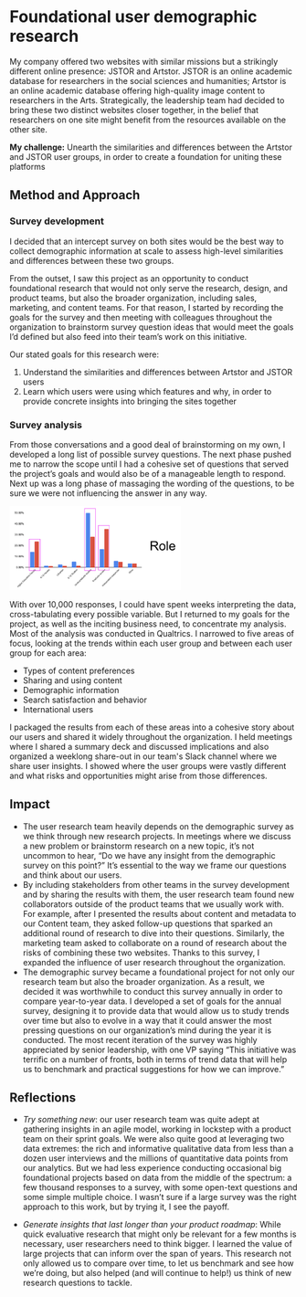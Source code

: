 # Foundational user demographic research

My company offered two websites with similar missions but a strikingly different online presence: JSTOR and Artstor. JSTOR is an online academic database for researchers in the social sciences and humanities; Artstor is an online academic database offering high-quality image content to researchers in the Arts. Strategically, the leadership team had decided to bring these two distinct websites closer together, in the belief that researchers on one site might benefit from the resources available on the other site. 

**My challenge:** Unearth the similarities and differences between the Artstor and JSTOR user groups, in order to create a foundation for uniting these platforms 

## Method and Approach

### Survey development

I decided that an intercept survey on both sites would be the best way to collect demographic information at scale to assess high-level similarities and differences between these two groups. 

From the outset, I saw this project as an opportunity to conduct foundational research that would not only serve the research, design, and product teams, but also the broader organization, including sales, marketing, and content teams. For that reason, I started by recording the goals for the survey and then meeting with colleagues throughout the organization to brainstorm survey question ideas that would meet the goals I’d defined but also feed into their team’s work on this initiative. 

Our stated goals for this research were:
1. Understand the similarities and differences between Artstor and JSTOR users
2. Learn which users were using which features and why, in order to provide concrete insights into bringing the sites together

### Survey analysis

From those conversations and a good deal of brainstorming on my own, I developed a long list of possible survey questions. The next phase pushed me to narrow the scope until I had a cohesive set of questions that served the project’s goals and would also be of a manageable length to respond. Next up was a long phase of massaging the wording of the questions, to be sure we were not influencing the answer in any way. 

<img src="/images/Screen Shot 2020-06-27 at 3.24.13 PM.png" width="300">

With over 10,000 responses, I could have spent weeks interpreting the data, cross-tabulating every possible variable. But I returned to my goals for the project, as well as the inciting business need, to concentrate my analysis. Most of the analysis was conducted in Qualtrics. I narrowed to five areas of focus, looking at the trends within each user group and between each user group for each area: 
* Types of content preferences
* Sharing and using content
* Demographic information
* Search satisfaction and behavior
* International users 

I packaged the results from each of these areas into a cohesive story about our users and shared it widely throughout the organization. I held meetings where I shared a summary deck and discussed implications and also organized a weeklong share-out in our team's Slack channel where we share user insights. I showed where the user groups were vastly different and what risks and opportunities might arise from those differences. 

## Impact

* The user research team heavily depends on the demographic survey as we think through new research projects. In meetings where we discuss a new problem or brainstorm research on a new topic, it’s not uncommon to hear, “Do we have any insight from the demographic survey on this point?” It’s essential to the way we frame our questions and think about our users. 
* By including stakeholders from other teams in the survey development and by sharing the results with them, the user research team found new collaborators outside of the product teams that we usually work with. For example, after I presented the results about content and metadata to our Content team, they asked follow-up questions that sparked an additional round of research to dive into their questions. Similarly, the marketing team asked to collaborate on a round of research about the risks of combining these two websites. Thanks to this survey, I expanded the influence of user research throughout the organization. 
* The demographic survey became a foundational project for not only our research team but also the broader organization. As a result, we decided it was worthwhile to conduct this survey annually in order to compare year-to-year data. I developed a set of goals for the annual survey, designing it to provide data that would allow us to study trends over time but also to evolve in a way that it could answer the most pressing questions on our organization’s mind during the year it is conducted. The most recent iteration of the survey was highly appreciated by senior leadership, with one VP saying “This initiative was terrific on a number of fronts, both in terms of trend data that will help us to benchmark and practical suggestions for how we can improve.”

## Reflections

* *Try something new*: our user research team was quite adept at gathering insights in an agile model, working in lockstep with a product team on their sprint goals. We were also quite good at leveraging two data extremes: the rich and informative qualitative data from less than a dozen user interviews and the millions of quantitative data points from our analytics. But we had less experience conducting occasional big foundational projects based on data from the middle of the spectrum: a few thousand responses to a survey, with some open-text questions and some simple multiple choice. I wasn’t sure if a large survey was the right approach to this work, but by trying it, I see the payoff. 

* *Generate insights that last longer than your product roadmap*: While quick evaluative research that might only be relevant for a few months is necessary, user researchers need to think bigger. I learned the value of large projects that can inform over the span of years. This research not only allowed us to compare over time, to let us benchmark and see how we’re doing, but also helped (and will continue to help!) us think of new research questions to tackle. 
